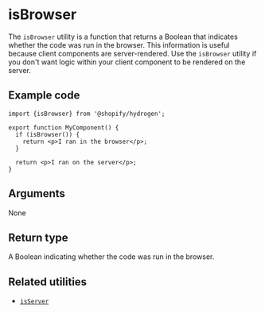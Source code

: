 # isBrowser


The `isBrowser` utility is a function that returns a Boolean that indicates whether the code was run in the browser. This information is useful because client components are server-rendered. Use the `isBrowser` utility if you don't want logic within your client component to be rendered on the server.

## Example code

```tsx
import {isBrowser} from '@shopify/hydrogen';

export function MyComponent() {
  if (isBrowser()) {
    return <p>I ran in the browser</p>;
  }

  return <p>I ran on the server</p>;
}
```

## Arguments

None

## Return type

A Boolean indicating whether the code was run in the browser.

## Related utilities

- [`isServer`](https://shopify.dev/api/hydrogen/utilities/isserver)
